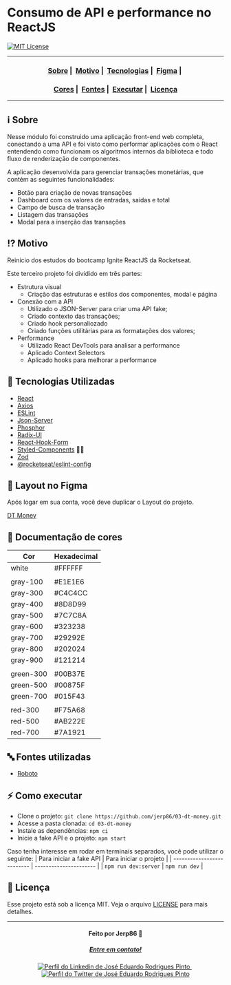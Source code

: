 # Consumo de API e performance no ReactJS

[![MIT License](https://img.shields.io/badge/License-MIT-green.svg)](https://choosealicense.com/licenses/mit/)

---

<h3 align="center">
  <a href="#information_source-sobre">Sobre</a>&nbsp;|&nbsp;
  <a href="#interrobang-motivo">Motivo</a>&nbsp;|&nbsp;
  <a href="#rocket-tecnologias-utilizadas">Tecnologias</a>&nbsp;|&nbsp;
  <a href="#art-layout-no-figma">Figma</a>&nbsp;|&nbsp;
</h3>
<h3 align="center">
  <a href="#rainbow-documenta%C3%A7%C3%A3o-de-cores">Cores</a>&nbsp;|&nbsp;
  <a href="#abc-fontes-utilizadas">Fontes</a>&nbsp;|&nbsp;
  <a href="#zap-como-executar">Executar</a>&nbsp;|&nbsp;
  <a href="#memo-licen%C3%A7a">Licença</a>
</h3>

---

## :information_source: Sobre

Nesse módulo foi construido uma aplicação front-end web completa, conectando a uma API e foi visto como performar aplicações com o React entendendo como funcionam os algoritmos internos da biblioteca e todo fluxo de renderização de componentes.

A aplicação desenvolvida para gerenciar transações monetárias, que contém as seguintes funcionalidades:
- Botão para criação de novas transações
- Dashboard com os valores de entradas, saídas e total
- Campo de busca de transação
- Listagem das transações
- Modal para a inserção das transações

## :interrobang: Motivo

Reinicio dos estudos do bootcamp Ignite ReactJS da Rocketseat.

Este terceiro projeto foi dividido em três partes:
- Estrutura visual
  - Criação das estruturas e estilos dos componentes, modal e página
- Conexão com a API
  - Utilizado o JSON-Server para criar uma API fake;
  - Criado contexto das transações;
  - Criado hook personaliozado
  - Criado funções utilitárias para as formatações dos valores;
- Performance
  - Utilizado React DevTools para analisar a performance
  - Aplicado Context Selectors
  - Aplicado hooks para melhorar a performance

## :rocket: Tecnologias Utilizadas

- [React](https://reactjs.org/)
- [Axios](https://axios-http.com/)
- [ESLint](https://eslint.org/)
- [Json-Server](https://github.com/typicode/json-server)
- [Phosphor](https://phosphoricons.com/)
- [Radix-UI](https://www.radix-ui.com/)
- [React-Hook-Form](https://www.react-hook-form.com/)
- [Styled-Components](https://styled-components.com/) 💅🏽
- [Zod](https://github.com/colinhacks/zod)
- [@rocketseat/eslint-config](https://github.com/rocketseat/eslint-config-rocketseat#readme)

## :art: Layout no Figma

Após logar em sua conta, você deve duplicar o Layout do projeto.

[DT Money](https://www.figma.com/community/file/1138814493269096792)

## :rainbow: Documentação de cores

| Cor       | Hexadecimal |
| --------- | ----------- |
| white     | #FFFFFF     |
|                         |
| gray-100  | #E1E1E6     |
| gray-300  | #C4C4CC     |
| gray-400  | #8D8D99     |
| gray-500  | #7C7C8A     |
| gray-600  | #323238     |
| gray-700  | #29292E     |
| gray-800  | #202024     |
| gray-900  | #121214     |
|                         |
| green-300 | #00B37E     |
| green-500 | #00875F     |
| green-700 | #015F43     |
|                         |
| red-300   | #F75A68     |
| red-500   | #AB222E     |
| red-700   | #7A1921     |

## :abc: Fontes utilizadas

- [Roboto](https://fonts.google.com/specimen/Roboto)

## :zap: Como executar

- Clone o projeto: ```git clone https://github.com/jerp86/03-dt-money.git```
- Acesse a pasta clonada: ```cd 03-dt-money```
- Instale as dependências: ```npm ci```
- Inicie a fake API e o projeto: ```npm start```

Caso tenha interesse em rodar em terminais separados, você pode utilizar o seguinte:
| Para iniciar a fake API    | Para iniciar o projeto |
| -------------------------- | ---------------------- |
| ``` npm run dev:server ``` | ``` npm run dev ```    |

## :memo: Licença

Esse projeto está sob a licença MIT. Veja o arquivo [LICENSE](LICENSE) para mais detalhes.

---

<h4 align="center">
  Feito por Jerp86 👋️
</h4>
<h5 align="center">
  <a href="mailto:jerp.dev@gmail.com">Entre em contato!</a>
</h5>

<p align="center">
  <a href="https://www.linkedin.com/in/jerp/">
    <img alt="Perfil do Linkedin de José Eduardo Rodrigues Pinto" src="https://img.shields.io/badge/LinkedIn-jerp-0e76a8?style=flat&logoColor=white&logo=linkedin">
  </a>
  &nbsp
  <a href="https://twitter.com/jerpbtu">
    <img alt="Perfil do Twitter de José Eduardo Rodrigues Pinto" src="https://img.shields.io/twitter/follow/jerpbtu?style=flat&logoColor=white&logo=Twitter">
  </a>
</p>
